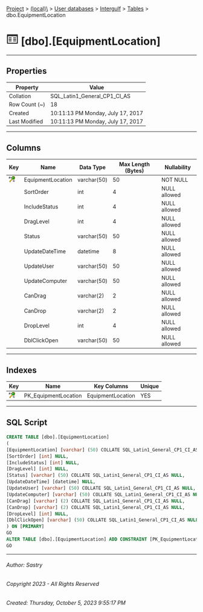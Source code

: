 #### 

[Project](../../../../index.md) > [(local)\\](../../../index.md) > [User databases](../../index.md) > [Intergulf](../index.md) > [Tables](Tables.md) > dbo.EquipmentLocation

# ![Tables](../../../../Images/Table32.png) [dbo].[EquipmentLocation]

---

## <a name="#properties"></a>Properties

| Property | Value |
|---|---|
| Collation | SQL_Latin1_General_CP1_CI_AS |
| Row Count (~) | 18 |
| Created | 10:11:13 PM Monday, July 17, 2017 |
| Last Modified | 10:11:13 PM Monday, July 17, 2017 |


---

## <a name="#columns"></a>Columns

| Key | Name | Data Type | Max Length (Bytes) | Nullability |
|---|---|---|---|---|
| [![Cluster Primary Key PK_EquipmentLocation: EquipmentLocation](../../../../Images/pkcluster.png)](#indexes) | EquipmentLocation | varchar(50) | 50 | NOT NULL |
|  | SortOrder | int | 4 | NULL allowed |
|  | IncludeStatus | int | 4 | NULL allowed |
|  | DragLevel | int | 4 | NULL allowed |
|  | Status | varchar(50) | 50 | NULL allowed |
|  | UpdateDateTime | datetime | 8 | NULL allowed |
|  | UpdateUser | varchar(50) | 50 | NULL allowed |
|  | UpdateComputer | varchar(50) | 50 | NULL allowed |
|  | CanDrag | varchar(2) | 2 | NULL allowed |
|  | CanDrop | varchar(2) | 2 | NULL allowed |
|  | DropLevel | int | 4 | NULL allowed |
|  | DblClickOpen | varchar(50) | 50 | NULL allowed |


---

## <a name="#indexes"></a>Indexes

| Key | Name | Key Columns | Unique |
|---|---|---|---|
| [![Cluster Primary Key PK_EquipmentLocation: EquipmentLocation](../../../../Images/pkcluster.png)](#indexes) | PK_EquipmentLocation | EquipmentLocation | YES |


---

## <a name="#sqlscript"></a>SQL Script

```sql
CREATE TABLE [dbo].[EquipmentLocation]
(
[EquipmentLocation] [varchar] (50) COLLATE SQL_Latin1_General_CP1_CI_AS NOT NULL,
[SortOrder] [int] NULL,
[IncludeStatus] [int] NULL,
[DragLevel] [int] NULL,
[Status] [varchar] (50) COLLATE SQL_Latin1_General_CP1_CI_AS NULL,
[UpdateDateTime] [datetime] NULL,
[UpdateUser] [varchar] (50) COLLATE SQL_Latin1_General_CP1_CI_AS NULL,
[UpdateComputer] [varchar] (50) COLLATE SQL_Latin1_General_CP1_CI_AS NULL,
[CanDrag] [varchar] (2) COLLATE SQL_Latin1_General_CP1_CI_AS NULL,
[CanDrop] [varchar] (2) COLLATE SQL_Latin1_General_CP1_CI_AS NULL,
[DropLevel] [int] NULL,
[DblClickOpen] [varchar] (50) COLLATE SQL_Latin1_General_CP1_CI_AS NULL
) ON [PRIMARY]
GO
ALTER TABLE [dbo].[EquipmentLocation] ADD CONSTRAINT [PK_EquipmentLocation] PRIMARY KEY CLUSTERED ([EquipmentLocation]) ON [PRIMARY]
GO

```


---

###### Author:  Sastry

###### Copyright 2023 - All Rights Reserved

###### Created: Thursday, October 5, 2023 9:55:17 PM

